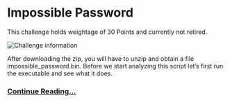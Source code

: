 # Impossible Password

This challenge holds weightage of 30 Points and currently not retired.

<img src="https://miro.medium.com/max/700/1*hJ9N0FeHnciRgyirAWWXkw.png" alt="Challenge information">


After downloading the zip, you will have to unzip and obtain a file impossible_password.bin. Before we start analyzing this script let’s first run the executable and see what it does.

### [Continue Reading...](https://n0obit4.medium.com/hackthebox-impossible-password-challenge-writeup-reversing-20a36c24df8)

